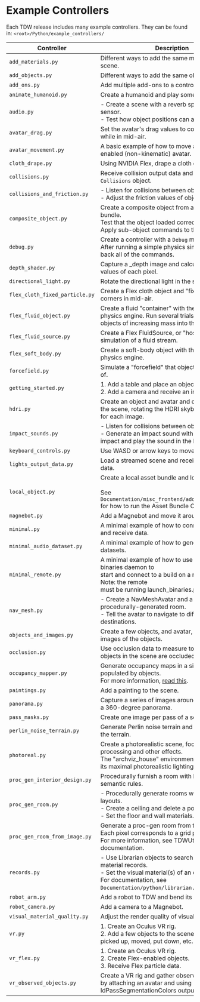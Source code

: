 # Example Controllers

Each TDW release includes many example controllers. They can be found in: `<root>/Python/example_controllers/`

| Controller | Description |
| --- | --- |
| `add_materials.py` | Different ways to add the same material to a scene. |
| `add_objects.py` | Different ways to add the same object to a scene. |
| `add_ons.py` | Add multiple add-ons to a controller. |
| `animate_humanoid.py` | Create a humanoid and play some animations. |
| `audio.py` | - Create a scene with a reverb space and audio sensor.<br>- Test how object positions can affect reverb. |
| `avatar_drag.py` | Set the avatar's drag values to control its speed while in mid-air. |
| `avatar_movement.py` | A basic example of how to move a physics-enabled (non-kinematic) avatar. |
| `cloth_drape.py` | Using NVIDIA Flex, drape a cloth over an object. |
| `collisions.py` | Receive collision output data and read it as a `Collisions` object. |
| `collisions_and_friction.py` | - Listen for collisions between objects.<br>- Adjust the friction values of objects. |
| `composite_object.py` | Create a composite object from a local asset bundle.<br>Test that the object loaded correctly.<br>Apply sub-object commands to the sub-objects. |
| `debug.py` | Create a controller with a `Debug` module.<br>After running a simple physics simulation, play back all of the commands. |
| `depth_shader.py` | Capture a _depth image and calculate the depth values of each pixel. |
| `directional_light.py` | Rotate the directional light in the scene. |
| `flex_cloth_fixed_particle.py` | Create a Flex cloth object and "fix" one of its corners in mid-air. |
| `flex_fluid_object.py` | Create a fluid "container" with the NVIDIA Flex physics engine. Run several trials, dropping ball objects of increasing mass into the fluid. |
| `flex_fluid_source.py` | Create a Flex FluidSource, or "hose pipe", simulation of a fluid stream. |
| `flex_soft_body.py` | Create a soft-body object with the NVIDIA Flex physics engine. |
| `forcefield.py` | Simulate a "forcefield" that objects will bounce off of. |
| `getting_started.py` | 1. Add a table and place an object on the table.<br>2. Add a camera and receive an image. |
| `hdri.py` | Create an object and avatar and capture images of the scene, rotating the HDRI skybox by 15 degrees<br>for each image. |
| `impact_sounds.py` | - Listen for collisions between objects.<br>- Generate an impact sound with py_impact upon impact and play the sound in the build. |
| `keyboard_controls.py` | Use WASD or arrow keys to move an avatar. |
| `lights_output_data.py` | Load a streamed scene and received Lights output data. |
| `local_object.py` | Create a local asset bundle and load it into TDW.<br><br>See `Documentation/misc_frontend/add_local_object.md` for how to run the Asset Bundle Creator. |
| `magnebot.py` | Add a Magnebot and move it around the scene. |
| `minimal.py` | A minimal example of how to connect to the build and receive data. |
| `minimal_audio_dataset.py` | A minimal example of how to generate audio datasets. |
| `minimal_remote.py` | A minimal example of how to use the launch binaries daemon to<br>start and connect to a build on a remote node. Note: the remote<br>must be running launch_binaries.py. |
| `nav_mesh.py` | - Create a NavMeshAvatar and a simple procedurally-generated room.<br>- Tell the avatar to navigate to different destinations. |
| `objects_and_images.py` | Create a few objects, and avatar, and capture images of the objects. |
| `occlusion.py` | Use occlusion data to measure to what extent objects in the scene are occluded. |
| `occupancy_mapper.py` | Generate occupancy maps in a simple scene populated by objects.<br>For more information, [read this](add_ons/occupancy_map.md). |
| `paintings.py` | Add a painting to the scene. |
| `panorama.py` | Capture a series of images around a model to form a 360-degree panorama. |
| `pass_masks.py` | Create one image per pass of a scene. |
| `perlin_noise_terrain.py` | Generate Perlin noise terrain and roll a ball down the terrain. |
| `photoreal.py` | Create a photorealistic scene, focusing on post-processing and other effects.<br>The "archviz_house" environment is used due to its maximal photorealistic lighting. |
| `proc_gen_interior_design.py` | Procedurally furnish a room with basic relational semantic rules. |
| `proc_gen_room.py` | - Procedurally generate rooms with different layouts.<br>- Create a ceiling and delete a portion of it.<br>- Set the floor and wall materials. |
| `proc_gen_room_from_image.py` | Generate a proc-gen room from this image: ![](../../Python/example_controllers/room.png)<br>Each pixel corresponds to a grid point.<br>For more information, see TDWUtils documentation. |
| `records.py` | - Use Librarian objects to search for model and material records.<br>- Set the visual material(s) of an object.<br>For documentation, see `Documentation/python/librarian.md`. |
| `robot_arm.py` | Add a robot to TDW and bend its arm. |
| `robot_camera.py` | Add a camera to a Magnebot. |
| `visual_material_quality.py` | Adjust the render quality of visual materials. |
| `vr.py` | 1. Create an Oculus VR rig.<br>2. Add a few objects to the scene that can be picked up, moved, put down, etc. |
| `vr_flex.py` | 1. Create an Oculus VR rig.<br>2. Create Flex-enabled objects.<br>3. Receive Flex particle data. |
| `vr_observed_objects.py` | Create a VR rig and gather observed object data by attaching an avatar and using IdPassSegmentationColors output data. |
